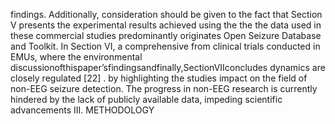 findings. Additionally, consideration should be given to the fact that Section V presents the experimental results achieved using the the
the data used in these commercial studies predominantly originates Open Seizure Database and Toolkit. In Section VI, a comprehensive
from clinical trials conducted in EMUs, where the environmental discussionofthispaper’sfindingsandfinally,SectionVIIconcludes
dynamics are closely regulated [22] . by highlighting the studies impact on the field of non-EEG seizure
detection.
The progress in non-EEG research is currently hindered by the
lack of publicly available data, impeding scientific advancements
III. METHODOLOGY